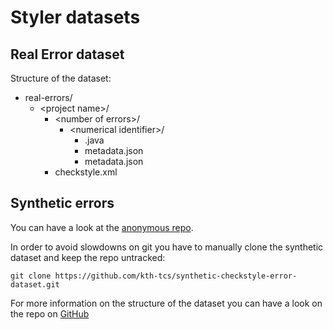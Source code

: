 # Styler datasets

## Real Error dataset

Structure of the dataset:
* real-errors/
  * &lt;project name>/
    * &lt;number of errors>/
      * &lt;numerical identifier>/
        * <java files with the error>.java
        * metadata.json
        * metadata.json
    * checkstyle.xml

## Synthetic errors
You can have a look at the [anonymous repo](https://anonymous.4open.science/repository/c915d375-df4c-46a9-ab40-c38e64b08480/).

In order to avoid slowdowns on git you have to manually clone the synthetic dataset and keep the repo untracked:
```
git clone https://github.com/kth-tcs/synthetic-checkstyle-error-dataset.git
```

For more information on the structure of the dataset you can have a look on the repo on [GitHub](https://github.com/kth-tcs/synthetic-checkstyle-error-dataset.git)
